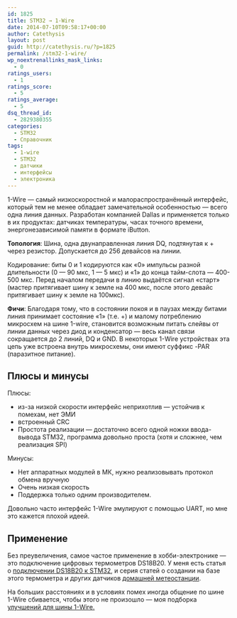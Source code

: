 ```yaml
---
id: 1825
title: STM32 → 1-Wire
date: 2014-07-10T09:58:17+00:00
author: Catethysis
layout: post
guid: http://catethysis.ru/?p=1825
permalink: /stm32-1-wire/
wp_noextrenallinks_mask_links:
  - 0
ratings_users:
  - 1
ratings_score:
  - 5
ratings_average:
  - 5
dsq_thread_id:
  - 2829380355
categories:
  - STM32
  - Справочник
tags:
  - 1-wire
  - STM32
  - датчики
  - интерфейсы
  - электроника
---
```

1-Wire &#8212; самый низкоскоростной и малораспространённый интерфейс, который тем не менее обладает замечательной особенностью &#8212; всего одна линия данных. Разработан компанией Dallas и применяется только в их продуктах: датчиках температуры, часах точного времени, энергонезависимой памяти в формате iButton.

**Топология**: Шина, одна двунаправленная линия DQ, подтянутая к + через резистор. Допускается до 256 девайсов на линии.
  
Кодирование: биты 0 и 1 кодируются как &#171;0&#187; импульсы разной длительности (0 &#8212; 90 мкс, 1 &#8212; 5 мкс) и &#171;1&#187; до конца тайм-слота &#8212; 400-500 мкс. Перед началом передачи в линию выдаётся сигнал &#171;старт&#187; (мастер притягивает шину к земле на 400 мкс, после этого девайс притягивает шину к земле на 100мкс).

**Фичи**: Благодаря тому, что в состоянии покоя и в паузах между битами линия принимает состояние &#171;1&#187; (т.е. +) и малому потреблению микросхем на шине 1-wire, становится возможным питать слейвы от линии данных через диод и конденсатор &#8212; весь канал связи сокращается до 2 линий, DQ и GND. В некоторых 1-Wire устройствах эта цепь уже встроена внутрь микросхемы, они имеют суффикс -PAR (паразитное питание).

## Плюсы и минусы

Плюсы:

  * из-за низкой скорости интерфейс неприхотлив &#8212; устойчив к помехам, нет ЭМИ
  * встроенный CRC
  * Простота реализации &#8212; достаточно всего одной ножки ввода-вывода STM32, программа довольно проста (хотя и сложнее, чем реализация SPI)

Минусы:

  * Нет аппаратных модулей в МК, нужно реализовывать протокол обмена вручную
  * Очень низкая скорость
  * Поддержка только одним производителем.

Довольно часто интерфейс 1-Wire эмулируют с помощью UART, но мне это кажется плохой идеей.

## Применение

Без преувеличения, самое частое применение в хобби-электронике &#8212; это подключение цифровых термометров DS18B20. У меня есть статья о [подключении DS18B20 к STM32](http://catethysis.ru/stm32-1-wire-18b20/), и серия статей о создании на базе этого термометра и других датчиков [домашней метеостанции](http://catethysis.ru/home-meteostation-stm32/).

На больших расстояниях и в условиях помех иногда общение по шине 1-Wire сбивается, чтобы этого не произошло &#8212; моя подборка [улучшений для шины 1-Wire.](http://catethysis.ru/1-wire-tipsntricks/)